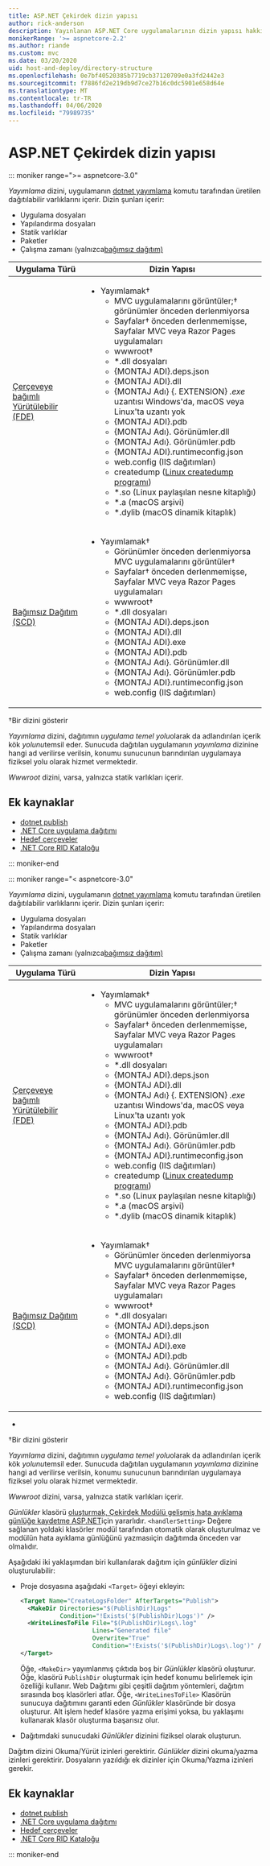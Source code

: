 ```yaml
---
title: ASP.NET Çekirdek dizin yapısı
author: rick-anderson
description: Yayınlanan ASP.NET Core uygulamalarının dizin yapısı hakkında bilgi edinin.
monikerRange: '>= aspnetcore-2.2'
ms.author: riande
ms.custom: mvc
ms.date: 03/20/2020
uid: host-and-deploy/directory-structure
ms.openlocfilehash: 0e7bf40520385b7719cb37120709e0a3fd2442e3
ms.sourcegitcommit: f7886fd2e219db9d7ce27b16c0dc5901e658d64e
ms.translationtype: MT
ms.contentlocale: tr-TR
ms.lasthandoff: 04/06/2020
ms.locfileid: "79989735"
---
```

# <a name="aspnet-core-directory-structure"></a>ASP.NET Çekirdek dizin yapısı

::: moniker range=">= aspnetcore-3.0"

*Yayımlama* dizini, uygulamanın [dotnet yayımlama](/dotnet/core/tools/dotnet-publish) komutu tarafından üretilen dağıtılabilir varlıklarını içerir. Dizin şunları içerir:

* Uygulama dosyaları
* Yapılandırma dosyaları
* Statik varlıklar
* Paketler
* Çalışma zamanı (yalnızca[bağımsız dağıtım)](/dotnet/core/deploying/#self-contained-deployments-scd)

| Uygulama Türü | Dizin Yapısı |
| -------- | ------------------- |
| [Çerçeveye bağımlı Yürütülebilir (FDE)](/dotnet/core/deploying/#framework-dependent-executables-fde) | <ul><li>Yayımlamak&dagger;<ul><li>MVC uygulamalarını görüntüler;&dagger; görünümler önceden derlenmiyorsa</li><li>Sayfalar&dagger; önceden derlenmemişse, Sayfalar MVC veya Razor Pages uygulamaları</li><li>wwwroot&dagger;</li><li>\*.dll dosyaları</li><li>{MONTAJ ADI}.deps.json</li><li>{MONTAJ ADI}.dll</li><li>{MONTAJ Adı} {. EXTENSION} *.exe* uzantısı Windows'da, macOS veya Linux'ta uzantı yok</li><li>{MONTAJ ADI}.pdb</li><li>{MONTAJ Adı}. Görünümler.dll</li><li>{MONTAJ Adı}. Görünümler.pdb</li><li>{MONTAJ ADI}.runtimeconfig.json</li><li>web.config (IIS dağıtımları)</li><li>createdump ([Linux createdump programı](https://github.com/dotnet/coreclr/blob/master/Documentation/botr/xplat-minidump-generation.md#configurationpolicy))</li><li>\*.so (Linux paylaşılan nesne kitaplığı)</li><li>\*.a (macOS arşivi)</li><li>\*.dylib (macOS dinamik kitaplık)</li></ul></li></ul> |
| [Bağımsız Dağıtım (SCD)](/dotnet/core/deploying/#self-contained-deployments-scd) | <ul><li>Yayımlamak&dagger;<ul><li>Görünümler önceden derlenmiyorsa MVC uygulamalarını görüntüler&dagger;</li><li>Sayfalar&dagger; önceden derlenmemişse, Sayfalar MVC veya Razor Pages uygulamaları</li><li>wwwroot&dagger;</li><li>\*.dll dosyaları</li><li>{MONTAJ ADI}.deps.json</li><li>{MONTAJ ADI}.dll</li><li>{MONTAJ ADI}.exe</li><li>{MONTAJ ADI}.pdb</li><li>{MONTAJ Adı}. Görünümler.dll</li><li>{MONTAJ Adı}. Görünümler.pdb</li><li>{MONTAJ ADI}.runtimeconfig.json</li><li>web.config (IIS dağıtımları)</li></ul></li></ul> |

&dagger;Bir dizini gösterir

*Yayımlama* dizini, dağıtımın *uygulama temel yolu*olarak da adlandırılan içerik kök *yolunu*temsil eder. Sunucuda dağıtılan uygulamanın *yayımlama* dizinine hangi ad verilirse verilsin, konumu sunucunun barındırılan uygulamaya fiziksel yolu olarak hizmet vermektedir.

*Wwwroot* dizini, varsa, yalnızca statik varlıkları içerir.

## <a name="additional-resources"></a>Ek kaynaklar

* [dotnet publish](/dotnet/core/tools/dotnet-publish)
* [.NET Core uygulama dağıtımı](/dotnet/core/deploying/)
* [Hedef çerçeveler](/dotnet/standard/frameworks)
* [.NET Core RID Kataloğu](/dotnet/core/rid-catalog)

::: moniker-end

::: moniker range="< aspnetcore-3.0"

*Yayımlama* dizini, uygulamanın [dotnet yayımlama](/dotnet/core/tools/dotnet-publish) komutu tarafından üretilen dağıtılabilir varlıklarını içerir. Dizin şunları içerir:

* Uygulama dosyaları
* Yapılandırma dosyaları
* Statik varlıklar
* Paketler
* Çalışma zamanı (yalnızca[bağımsız dağıtım)](/dotnet/core/deploying/#self-contained-deployments-scd)

| Uygulama Türü | Dizin Yapısı |
| -------- | ------------------- |
| [Çerçeveye bağımlı Yürütülebilir (FDE)](/dotnet/core/deploying/#framework-dependent-executables-fde) | <ul><li>Yayımlamak&dagger;<ul><li>MVC uygulamalarını görüntüler;&dagger; görünümler önceden derlenmiyorsa</li><li>Sayfalar&dagger; önceden derlenmemişse, Sayfalar MVC veya Razor Pages uygulamaları</li><li>wwwroot&dagger;</li><li>\*.dll dosyaları</li><li>{MONTAJ ADI}.deps.json</li><li>{MONTAJ ADI}.dll</li><li>{MONTAJ Adı} {. EXTENSION} *.exe* uzantısı Windows'da, macOS veya Linux'ta uzantı yok</li><li>{MONTAJ ADI}.pdb</li><li>{MONTAJ Adı}. Görünümler.dll</li><li>{MONTAJ Adı}. Görünümler.pdb</li><li>{MONTAJ ADI}.runtimeconfig.json</li><li>web.config (IIS dağıtımları)</li><li>createdump ([Linux createdump programı](https://github.com/dotnet/coreclr/blob/master/Documentation/botr/xplat-minidump-generation.md#configurationpolicy))</li><li>\*.so (Linux paylaşılan nesne kitaplığı)</li><li>\*.a (macOS arşivi)</li><li>\*.dylib (macOS dinamik kitaplık)</li></ul></li></ul> |
| [Bağımsız Dağıtım (SCD)](/dotnet/core/deploying/#self-contained-deployments-scd) | <ul><li>Yayımlamak&dagger;<ul><li>Görünümler önceden derlenmiyorsa MVC uygulamalarını görüntüler&dagger;</li><li>Sayfalar&dagger; önceden derlenmemişse, Sayfalar MVC veya Razor Pages uygulamaları</li><li>wwwroot&dagger;</li><li>\*.dll dosyaları</li><li>{MONTAJ ADI}.deps.json</li><li>{MONTAJ ADI}.dll</li><li>{MONTAJ ADI}.exe</li><li>{MONTAJ ADI}.pdb</li><li>{MONTAJ Adı}. Görünümler.dll</li><li>{MONTAJ Adı}. Görünümler.pdb</li><li>{MONTAJ ADI}.runtimeconfig.json</li><li>web.config (IIS dağıtımları)</li></ul></li></ul> |
-
&dagger;Bir dizini gösterir

*Yayımlama* dizini, dağıtımın *uygulama temel yolu*olarak da adlandırılan içerik kök *yolunu*temsil eder. Sunucuda dağıtılan uygulamanın *yayımlama* dizinine hangi ad verilirse verilsin, konumu sunucunun barındırılan uygulamaya fiziksel yolu olarak hizmet vermektedir.

*Wwwroot* dizini, varsa, yalnızca statik varlıkları içerir.

*Günlükler* klasörü [oluşturmak, Çekirdek Modülü gelişmiş hata ayıklama günlüğe kaydetme ASP.NET](xref:host-and-deploy/aspnet-core-module#enhanced-diagnostic-logs)için yararlıdır. `<handlerSetting>` Değere sağlanan yoldaki klasörler modül tarafından otomatik olarak oluşturulmaz ve modülün hata ayıklama günlüğünü yazmasıiçin dağıtımda önceden var olmalıdır.

Aşağıdaki iki yaklaşımdan biri kullanılarak dağıtım için *günlükler* dizini oluşturulabilir:

* Proje dosyasına aşağıdaki `<Target>` öğeyi ekleyin:

   ```xml
   <Target Name="CreateLogsFolder" AfterTargets="Publish">
     <MakeDir Directories="$(PublishDir)Logs" 
              Condition="!Exists('$(PublishDir)Logs')" />
     <WriteLinesToFile File="$(PublishDir)Logs\.log" 
                       Lines="Generated file" 
                       Overwrite="True" 
                       Condition="!Exists('$(PublishDir)Logs\.log')" />
   </Target>
   ```

   Öğe, `<MakeDir>` yayımlanmış çıktıda boş bir *Günlükler* klasörü oluşturur. Öğe, klasörü `PublishDir` oluşturmak için hedef konumu belirlemek için özelliği kullanır. Web Dağıtımı gibi çeşitli dağıtım yöntemleri, dağıtım sırasında boş klasörleri atlar. Öğe, `<WriteLinesToFile>` Klasörün sunucuya dağıtımını garanti eden *Günlükler* klasöründe bir dosya oluşturur. Alt işlem hedef klasöre yazma erişimi yoksa, bu yaklaşımı kullanarak klasör oluşturma başarısız olur.

* Dağıtımdaki sunucudaki *Günlükler* dizinini fiziksel olarak oluşturun.

Dağıtım dizini Okuma/Yürüt izinleri gerektirir. *Günlükler* dizini okuma/yazma izinleri gerektirir. Dosyaların yazıldığı ek dizinler için Okuma/Yazma izinleri gerekir.

## <a name="additional-resources"></a>Ek kaynaklar

* [dotnet publish](/dotnet/core/tools/dotnet-publish)
* [.NET Core uygulama dağıtımı](/dotnet/core/deploying/)
* [Hedef çerçeveler](/dotnet/standard/frameworks)
* [.NET Core RID Kataloğu](/dotnet/core/rid-catalog)

::: moniker-end
